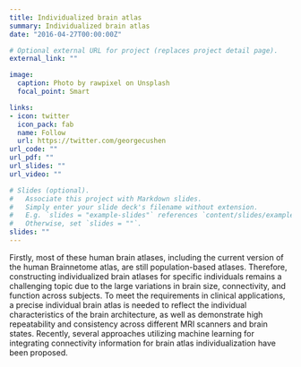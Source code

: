 ```yaml
---
title: Individualized brain atlas
summary: Individualized brain atlas
date: "2016-04-27T00:00:00Z"

# Optional external URL for project (replaces project detail page).
external_link: ""

image:
  caption: Photo by rawpixel on Unsplash
  focal_point: Smart

links:
- icon: twitter
  icon_pack: fab
  name: Follow
  url: https://twitter.com/georgecushen
url_code: ""
url_pdf: ""
url_slides: ""
url_video: ""

# Slides (optional).
#   Associate this project with Markdown slides.
#   Simply enter your slide deck's filename without extension.
#   E.g. `slides = "example-slides"` references `content/slides/example-slides.md`.
#   Otherwise, set `slides = ""`.
slides: ""
---
```


Firstly, most of these human brain atlases, including the current version of the human Brainnetome atlas, are still population-based atlases. Therefore, constructing individualized brain atlases for specific individuals remains a challenging topic due to the large variations in brain size, connectivity, and function across subjects. To meet the requirements in clinical applications, a precise individual brain atlas is needed to reflect the individual characteristics of the brain architecture, as well as demonstrate high repeatability and consistency across different MRI scanners and brain states. Recently, several approaches utilizing machine learning for integrating connectivity information for brain atlas individualization have been proposed.
